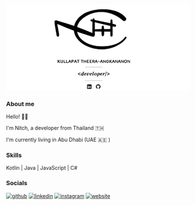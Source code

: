 ![](https://github.com/kullapat-t/kullapat-t/blob/master/kt-space.png)

### About me
Hello! 👋🏻 

I'm Nitch, a developer from Thailand 🇹🇭 

I'm currently living in Abu Dhabi (UAE 🇦🇪 )

### Skills
Kotlin | Java | JavaScript | C#

### Socials
[<img src='https://cdn.jsdelivr.net/npm/simple-icons@3.0.1/icons/github.svg' alt='github' height='40'>](https://github.com/kullapat-t)  [<img src='https://cdn.jsdelivr.net/npm/simple-icons@3.0.1/icons/linkedin.svg' alt='linkedin' height='40'>](https://www.linkedin.com/in/kullapat-t//)  [<img src='https://cdn.jsdelivr.net/npm/simple-icons@3.0.1/icons/instagram.svg' alt='instagram' height='40'>](https://www.instagram.com/nitchy/)  [<img src='https://cdn.jsdelivr.net/npm/simple-icons@3.0.1/icons/icloud.svg' alt='website' height='40'>](https://kullapat-t.github.io/kt-space)  

